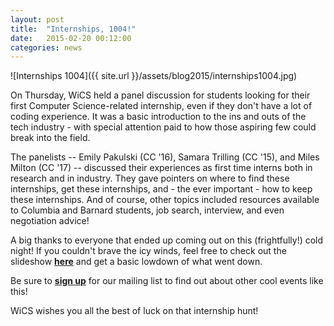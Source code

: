 ```yaml
---
layout: post
title:  "Internships, 1004!"
date:   2015-02-20 00:12:00
categories: news
---
```


![Internships 1004]({{ site.url }}/assets/blog2015/internships1004.jpg)

On Thursday, WiCS held a panel discussion for students looking for their first Computer Science-related internship, even if they don't have a lot of coding experience. It was a basic introduction to the ins and outs of the tech industry - with special attention paid to how those aspiring few could break into the field. 

The panelists -- Emily Pakulski (CC '16), Samara Trilling (CC '15), and Miles Milton (CC '17) -- discussed their experiences as first time interns both in research and in industry. They gave pointers on where to find these internships, get these internships, and - the ever important - how to keep these internships. And of course, other topics included resources available to Columbia and Barnard students, job search, interview, and even negotiation advice!

A big thanks to everyone that ended up coming out on this (frightfully!) cold night! If you couldn't brave the icy winds, 
feel free to check out the slideshow [**here**][slideshow] and get a basic lowdown of what went down.  

Be sure to [**sign up**][mailinglist] for our mailing list to find out about other cool events like this! 

WiCS wishes you all the best of luck on that internship hunt!

[mailinglist]: http://columbia.us9.list-manage.com/subscribe?u=4c6a1c710f8ab9cce10272368&id=593b5faa43
[slideshow]: https://docs.google.com/a/columbia.edu/presentation/d/1UIHbFHQasIlSWx3ttZKnTSqIVmVmaLuUy4ATadrHjug/edit?usp=sharing
